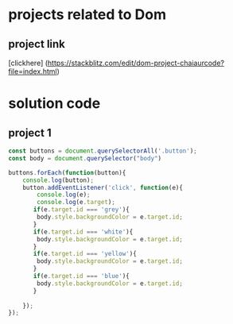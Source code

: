 # projects related to Dom


## project link
[clickhere] (https://stackblitz.com/edit/dom-project-chaiaurcode?file=index.html)

# solution code

## project 1


```javascript
const buttons = document.querySelectorAll('.button');
const body = document.querySelector("body")

buttons.forEach(function(button){
    console.log(button);
    button.addEventListener('click', function(e){
        console.log(e);
        console.log(e.target);
       if(e.target.id === 'grey'){
        body.style.backgroundColor = e.target.id;
       }
       if(e.target.id === 'white'){
        body.style.backgroundColor = e.target.id;
       }
       if(e.target.id === 'yellow'){
        body.style.backgroundColor = e.target.id;
       }
       if(e.target.id === 'blue'){
        body.style.backgroundColor = e.target.id;
       }
    
    });
});



```